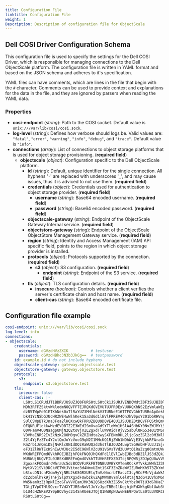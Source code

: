 ```yaml
---
title: Configuration File
linktitle: Configuration File
weight: 1
Description: Description of configuration file for ObjectScale
---
```


## Dell COSI Driver Configuration Schema

This configuration file is used to specify the settings for the Dell COSI Driver, which is responsible for managing connections to the Dell ObjectScale platform. The configuration file is written in YAML format and based on the JSON schema and adheres to it's specification.

YAML files can have comments, which are lines in the file that begin with the `#` character. Comments can be used to provide context and explanations for the data in the file, and they are ignored by parsers when reading the YAML data.

### Properties

- **cosi-endpoint** (_string_): Path to the COSI socket. Default value is `unix:///var/lib/cosi/cosi.sock`.
- **log-level** (_string_): Defines how verbose should logs be. Valid values are: `"fatal"`, `"error"`, `"warning"`, `"info"`, `"debug"`, and `"trace"`. Default value is `"info"`.
- **connections** (_array_): List of connections to object storage platforms that is used for object storage provisioning. (**required field**)
  - **objectscale** (_object_): Configuration specific to the Dell ObjectScale platform.
    - **id** (_string_): Default, unique identifier for the single connection. All hyphens '`-`' are replaced with underscores '`_`', and may cause issues, thus it is adviced to not use them. (**required field**)
    - **credentials** (_object_): Credentials used for authentication to object storage provider. (**required field**)
      - **username** (_string_): Base64 encoded username. (**required field**)
      - **password** (_string_): Base64 encoded password. (**required field**)
    - **objectscale-gateway** (_string_): Endpoint of the ObjectScale Gateway Internal service. (**required field**)
    - **objectstore-gateway** (_string_): Endpoint of the ObjectScale ObjectStore Management Gateway service. (**required field**)
    - **region** (_string_): Identity and Access Management (IAM) API specific field, points to the region in which object storage provider is installed. 
    - **protocols** (_object_): Protocols supported by the connection. (**required field**)
      - **s3** (_object_): S3 configuration. (**required field**)
        - **endpoint** (_string_): Endpoint of the S3 service. (**required field**)
    - **tls** (_object_): TLS configuration details. (**required field**)
      - **insecure** (_boolean_): Controls whether a client verifies the server's certificate chain and host name. (**required field**)
      - **client-cas** (_string_): Base64 encoded certificate file.

## Configuration file example

```yaml
cosi-endpoint: unix:///var/lib/cosi/cosi.sock
log-level: info
connections:
- objectscale:
    credentials:
      username: dGVzdHVzZXIK          # testuser
      password: dGVzdHBhc3N3b3JkCg==  # testpassword
    id: example.id # do not include hyphens
    objectscale-gateway: gateway.objectscale.test
    objectstore-gateway: gateway.objectstore.test
    protocols:
      s3:
        endpoint: s3.objectstore.test
    tls:
      insecure: false
      client-cas: |-
        LS0tLS1CRUdJTiBDRVJUSUZJQ0FURS0tLS0tCk1JSURJVENDQWdtZ0F3SUJBZ0lJQ3BVOEZFQXNS
        MDh3RFFZSktvWklodmNOQVFFTEJRQXdGVEVUTUJFR0ExVUUKQXhNS2EzVmlaWEp1WlhSbGN6QWVG
        dzB5TWpFd01ETXhNek0xTlRaYUZ3MHlNekV3TURNeE16TTFOVGhhTURReApGekFWQmdOVkJBb1RE
        bk41YzNSbGJUcHRZWE4wWlhKek1Sa3dGd1lEVlFRREV4QnJkV0psY201bGRHVnpMV0ZrCmJXbHVN
        SUlCSWpBTkJna3Foa2lHOXcwQkFRRUZBQU9DQVE4QU1JSUJDZ0tDQVFFQStkQmVqdWFJczZpRm5n
        OFQKRUFldkkwMzdEVDBTZ2E3WEdISmUvaGdSYTloWm1HSlA4SHhKY0NvZWJMYi9iTUNBa09zbjJN
        Q0VFamV4U0NaagpUMjN2Q2toVjVIL2gxdTluWVRidTRjV25sbUl0RG53eU1tMS96QW5hZkd4clVC
        VDVMaENRS2IvZkNzK280M0gvCkZRZHdta2wySXFBNmRHL2ljcGszZGl2c0M3WlRxL2p5VmhUdHN4
        Z2l4YjFzZTc4Y2xlQmJoYzVocG9qN2I1MHcKQ1RjZWh1NDhWVjE3VjhkRFAraGc3T3NPOWhXcGdl
        RmZrb1JnQm1DSjNvRlc0N1dDQzRaWUQzd3hsTlBJOUZ4LwptSG9nbHFlU3J1Sjc4UUM4eWprOUpB
        eFJ1ZlRWTExKSnIwUWJUc2I5dC96NlVZcU91VGVsTVd2UUVtQ1RaZzg0CmtmUWc5d0lEQVFBQm8x
        WXdWREFPQmdOVkhROEJBZjhFQkFNQ0JhQXdFd1lEVlIwbEJBd3dDZ1lJS3dZQkJRVUgKQXdJd0RB
        WURWUjBUQVFIL0JBSXdBREFmQmdOVkhTTUVHREFXZ0JTcjRPQW5jZDJpQU0wVVMwa0NVUDNrNWZV
        ZgoxakFOQmdrcWhraUc5dzBCQVFzRkFBT0NBUUVBYXVTemRCckVTVkkzWHhIZ3FhT1A3Y1UyT1Vs
        MytXV21SVk9DCkVETWtJVitoc3d4NmxUZmt1SXF3ZnZDaWVIZURoMXh5T3ZkYmNGdDl4WENIalor
        bStucDN1cnFXdm9yYjNRL2kKSGRXUEtqTnVzNmcrbTExczI3cy9CdFMrVjdxWkNINENiek5hS0hD
        dzZobmlhYk9jTnFjSlpXYXgxdFUwbzkvZApMWm8vYmlCelRtajN3dG41UVhxMG04NHdrOHl6Mzh2
        WW5NamRzZjRpNlIzcGFwVVVEamJMK3N2QS8zdXh3ZG5vCktYbzR0TjU3dGRHaEYwQ1ZnZjJldEIr
        TGtjTVpOTHlSQzcrTVdXYTJRSnNmV1JoYzJyeTBBd1lKejhjNFdXWkgKblUwb3VTc1lUcHV4NmNL
        b1U4cHZNREV2Y0pBOVhyc214SnRUeEJTQjQ1NWRpNUwvNEE9PQotLS0tLUVORCBDRVJUSUZJQ0FU
        RS0tLS0tCg==
```

